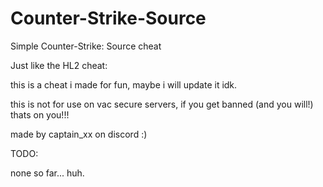 # Counter-Strike-Source
Simple Counter-Strike: Source cheat

Just like the HL2 cheat:

this is a cheat i made for fun, maybe i will update it idk.

this is not for use on vac secure servers, if you get banned (and you will!) thats on you!!!

made by captain_xx on discord :)

TODO:

  none so far... huh.
